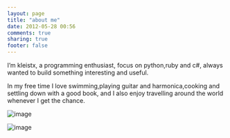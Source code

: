 ```yaml
---
layout: page
title: "about me"
date: 2012-05-28 00:56
comments: true
sharing: true
footer: false
---
```


I’m kleistx, a programming enthusiast, focus on python,ruby and c#, always wanted to build something interesting and useful.

In my free time I love swimming,playing guitar and harmonica,cooking and settling down with a good book, and I also enjoy travelling around the world whenever I get the chance.

![image](http://blog.leezhong.com/image/little-miss-sunshine1.jpg)

![image](http://blog.leezhong.com/image/little-miss-sunshine2.jpg)
